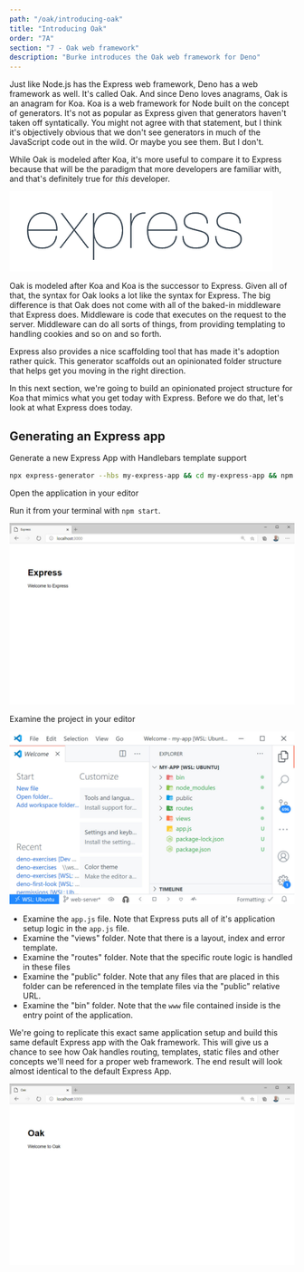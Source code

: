 ```yaml
---
path: "/oak/introducing-oak"
title: "Introducing Oak"
order: "7A"
section: "7 - Oak web framework"
description: "Burke introduces the Oak web framework for Deno"
---
```


Just like Node.js has the Express web framework, Deno has a web framework as well. It's called Oak. And since Deno loves anagrams, Oak is an anagram for Koa. Koa is a web framework for Node built on the concept of generators. It's not as popular as Express given that generators haven't taken off syntatically. You might not agree with that statement, but I think it's objectively obvious that we don't see generators in much of the JavaScript code out in the wild. Or maybe you see them. But I don't.

While Oak is modeled after Koa, it's more useful to compare it to Express because that will be the paradigm that more developers are familiar with, and that's definitely true for _this_ developer.

![Express JS Logo](../images/Expressjs.png)

Oak is modeled after Koa and Koa is the successor to Express. Given all of that, the syntax for Oak looks a lot like the syntax for Express. The big difference is that Oak does not come with all of the baked-in middleware that Express does. Middleware is code that executes on the request to the server. Middleware can do all sorts of things, from providing templating to handling cookies and so on and so forth.

Express also provides a nice scaffolding tool that has made it's adoption rather quick. This generator scaffolds out an opinionated folder structure that helps get you moving in the right direction.

In this next section, we're going to build an opinionated project structure for Koa that mimics what you get today with Express. Before we do that, let's look at what Express does today.

## Generating an Express app

Generate a new Express App with Handlebars template support

```bash
npx express-generator --hbs my-express-app && cd my-express-app && npm i
```

Open the application in your editor

Run it from your terminal with `npm start`.

![Default Express app in browser](../images/default-express-app.jpg)

Examine the project in your editor

![Express app open in VS Code](../images/express-app.jpg)

- Examine the `app.js` file. Note that Express puts all of it's application setup logic in the `app.js` file.
- Examine the "views" folder. Note that there is a layout, index and error template.
- Examine the "routes" folder. Note that the specific route logic is handled in these files
- Examine the "public" folder. Note that any files that are placed in this folder can be referenced in the template files via the "public" relative URL.
- Examine the "bin" folder. Note that the `www` file contained inside is the entry point of the application.

We're going to replicate this exact same application setup and build this same default Express app with the Oak framework. This will give us a chance to see how Oak handles routing, templates, static files and other concepts we'll need for a proper web framework. The end result will look almost identical to the default Express App.

![Default Oak app in browser](../images/oak-default-app.jpg)
